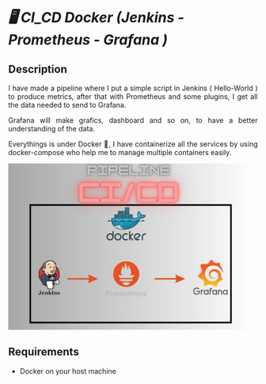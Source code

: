 # _🖥️ CI_CD Docker (Jenkins - Prometheus - Grafana )_

## Description
<div style="text-align: justify;">
  I have made a pipeline where I put a simple script in Jenkins ( Hello-World ) to produce metrics, after that with Prometheus and some plugins, I get all the data needed to send to Grafana.
  
Grafana will make grafics, dashboard and so on, to have a better understanding of the data.

Everythings is under Docker 🐋, I have containerize all the services by using docker-compose who help me to manage multiple containers easily.
</div>
<p align="center">
  <img src="ReadMe-Pictures/PipelineCICD.jpg" alt="Description de l'image">
</p>


## Requirements
  - Docker on your host machine
